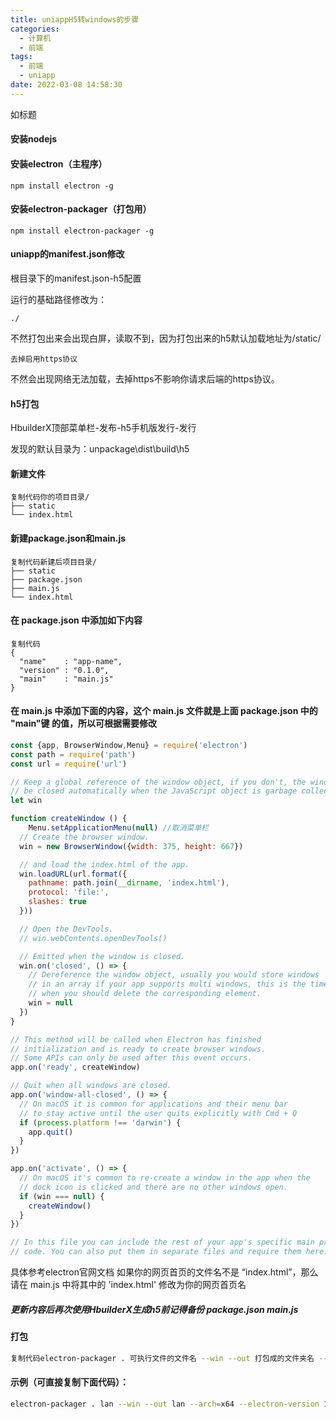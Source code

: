 ```yaml
---
title: uniappH5转windows的步骤
categories:
  - 计算机
  - 前端
tags:
  - 前端
  - uniapp
date: 2022-03-08 14:58:30
---
```

如标题
<!-- more -->
#### 安装nodejs

#### 安装electron（主程序）

```
npm install electron -g
```

#### 安装electron-packager（打包用）

```
npm install electron-packager -g
```

#### uniapp的manifest.json修改

根目录下的manifest.json-h5配置

运行的基础路径修改为：

```
./
```

不然打包出来会出现白屏，读取不到，因为打包出来的h5默认加载地址为/static/

```
去掉启用https协议
```

不然会出现网络无法加载，去掉https不影响你请求后端的https协议。

#### h5打包

HbuilderX顶部菜单栏-发布-h5手机版发行-发行

发现的默认目录为：unpackage\dist\build\h5

#### 新建文件

```
复制代码你的项目目录/
├── static
└── index.html
```

#### 新建package.json和main.js

```
复制代码新建后项目目录/
├── static
├── package.json
├── main.js
└── index.html
```

#### 在 package.json 中添加如下内容

```
复制代码
{
  "name"    : "app-name",
  "version" : "0.1.0",
  "main"    : "main.js"
}
```

#### 在 main.js 中添加下面的内容，这个 main.js 文件就是上面 package.json 中的 "main"键 的值，所以可根据需要修改

```js
const {app, BrowserWindow,Menu} = require('electron')
const path = require('path')
const url = require('url')

// Keep a global reference of the window object, if you don't, the window will
// be closed automatically when the JavaScript object is garbage collected.
let win

function createWindow () {
	Menu.setApplicationMenu(null) //取消菜单栏
  // Create the browser window.
  win = new BrowserWindow({width: 375, height: 667})

  // and load the index.html of the app.
  win.loadURL(url.format({
    pathname: path.join(__dirname, 'index.html'),
    protocol: 'file:',
    slashes: true
  }))

  // Open the DevTools.
  // win.webContents.openDevTools()

  // Emitted when the window is closed.
  win.on('closed', () => {
    // Dereference the window object, usually you would store windows
    // in an array if your app supports multi windows, this is the time
    // when you should delete the corresponding element.
    win = null
  })
}

// This method will be called when Electron has finished
// initialization and is ready to create browser windows.
// Some APIs can only be used after this event occurs.
app.on('ready', createWindow)

// Quit when all windows are closed.
app.on('window-all-closed', () => {
  // On macOS it is common for applications and their menu bar
  // to stay active until the user quits explicitly with Cmd + Q
  if (process.platform !== 'darwin') {
    app.quit()
  }
})

app.on('activate', () => {
  // On macOS it's common to re-create a window in the app when the
  // dock icon is clicked and there are no other windows open.
  if (win === null) {
    createWindow()
  }
})

// In this file you can include the rest of your app's specific main process
// code. You can also put them in separate files and require them here.
```
具体参考electron官网文档
如果你的网页首页的文件名不是 “index.html”，那么请在 main.js 中将其中的 'index.html' 修改为你的网页首页名

##### 更新内容后再次使用HbuilderX生成h5前记得备份 package.json main.js

#### 打包

```bash
复制代码electron-packager . 可执行文件的文件名 --win --out 打包成的文件夹名 --arch=x64位还是32位 --electron-version版本号(不是你的h5版本号，是electron版本号) --overwrite --ignore=node_modules
```

#### 示例（可直接复制下面代码）：

```bash
electron-packager . lan --win --out lan --arch=x64 --electron-version 17.1.0 --overwrite --ignore=node_modules --icon=2.ico
```
